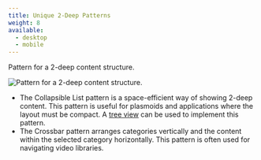 ```yaml
---
title: Unique 2-Deep Patterns
weight: 8
available:
  - desktop
  - mobile
---
```


Pattern for a 2-deep content structure.

![Pattern for a 2-deep content structure.](/hig/NP-2-deep-1a.png)

-   The Collapsible List pattern is a space-efficient way of showing
    2-deep content. This pattern is useful for plasmoids and
    applications where the layout must be compact. A
    [tree view](/components/editing/tree)
    can be used to implement this pattern.
-   The Crossbar pattern arranges categories vertically and the content
    within the selected category horizontally. This pattern is often
    used for navigating video libraries.
